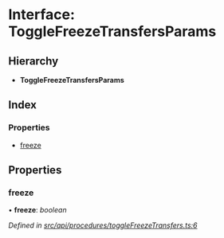 # Interface: ToggleFreezeTransfersParams

## Hierarchy

* **ToggleFreezeTransfersParams**

## Index

### Properties

* [freeze](togglefreezetransfersparams.md#freeze)

## Properties

###  freeze

• **freeze**: *boolean*

*Defined in [src/api/procedures/toggleFreezeTransfers.ts:6](https://github.com/PolymathNetwork/polymesh-sdk/blob/1221e467/src/api/procedures/toggleFreezeTransfers.ts#L6)*
